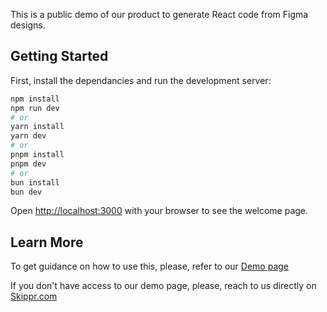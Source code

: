 This is a public demo of our product to generate React code from Figma designs.

## Getting Started

First, install the dependancies and run the development server:

```bash
npm install
npm run dev
# or
yarn install
yarn dev
# or
pnpm install
pnpm dev
# or
bun install
bun dev
```

Open [http://localhost:3000](http://localhost:3000) with your browser to see the welcome page.

## Learn More

To get guidance on how to use this, please, refer to our [Demo page](https://demo-athena-dashboard.skippr.app/demo/onboarding)

If you don't have access to our demo page, please, reach to us directly on [Skippr.com](https://skippr.com/)

